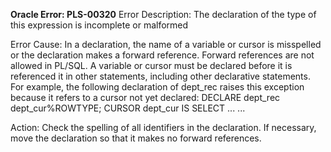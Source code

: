 **Oracle Error: PLS-00320**
Error Description:
The declaration of the type of this expression is incomplete or malformed

Error Cause:
In a declaration, the name of a variable or cursor is misspelled or the declaration makes a forward reference. Forward references are not allowed in PL/SQL. A variable or cursor must be declared before it is referenced it in other statements, including other declarative statements. For example, the following declaration of dept_rec raises this exception because it refers to a cursor not yet declared: DECLARE dept_rec dept_cur%ROWTYPE; CURSOR dept_cur IS SELECT ... ...

Action:
Check the spelling of all identifiers in the declaration. If necessary, move the declaration so that it makes no forward references.
